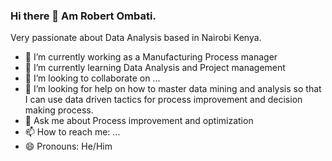 ### Hi there 👋 Am Robert Ombati.
Very passionate about Data Analysis based in Nairobi Kenya.

- 🔭 I’m currently working as a Manufacturing Process manager
- 🌱 I’m currently learning Data Analysis and Project management
- 👯 I’m looking to collaborate on ...
- 🤔 I’m looking for help on how to master data mining and analysis so that I can use data driven tactics for process improvement and decision making process.
- 💬 Ask me about Process improvement and optimization
- 📫 How to reach me: ...
- 😄 Pronouns: He/Him

